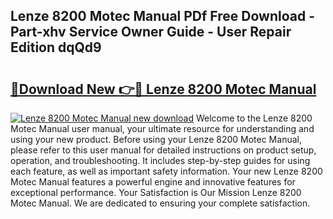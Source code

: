 ## Lenze 8200 Motec Manual PDf Free Download - Part-xhv Service Owner Guide - User Repair Edition dqQd9

# <h2><a href="http://bc32880.oget.top/?id=Lenze+8200+Motec+Manual">🔗Download New 👉🔴 Lenze 8200 Motec Manual</a></h2>

[![Lenze 8200 Motec Manual new download](https://i.imgur.com/5g1atiW.png)](http://bc32880.oget.top/?id=Lenze+8200+Motec+Manual)
Welcome to the Lenze 8200 Motec Manual user manual, your ultimate resource for understanding and using your new product. Before using your Lenze 8200 Motec Manual, please refer to this user manual for detailed instructions on product setup, operation, and troubleshooting. It includes step-by-step guides for using each feature, as well as important safety information. Your new Lenze 8200 Motec Manual features a powerful engine and innovative features for exceptional performance. Your Satisfaction is Our Mission Lenze 8200 Motec Manual. We are dedicated to ensuring your complete satisfaction.
